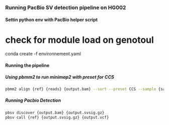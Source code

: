 ### Running PacBio SV detection pipeline on HG002

#### Settin python env with PacBio helper script

# check for module load on genotoul
conda create -f environnement.yaml

#### Running the pipeline

##### Using pbmm2 to run minimap2 with preset for CCS
```bash
pbmm2 align {ref} {reads} {output.bam} --sort --preset CCS --sample {sample} --rg '@RG\tID:movie{sample}'
```

##### Running Pacbio Detection
```bash
pbsv discover {output.bam} {output.svsig.gz}
pbsv call {ref} {output.svsig.gz} {output.vcf}
```

